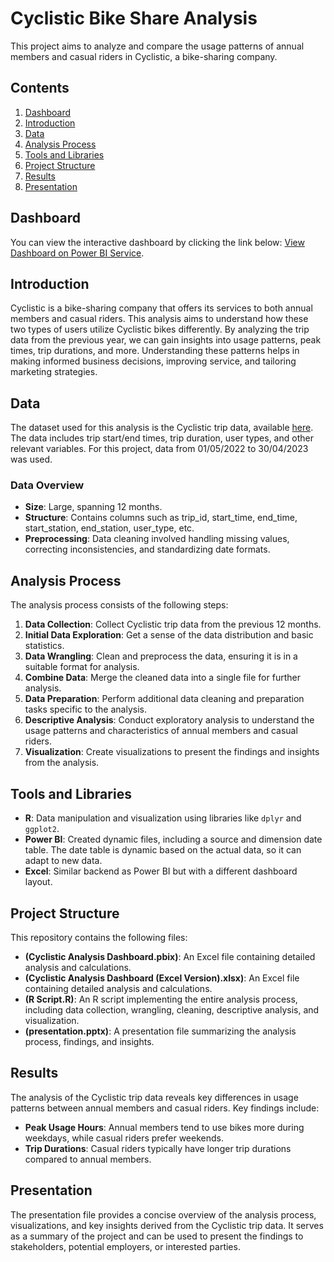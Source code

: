 # Cyclistic Bike Share Analysis

This project aims to analyze and compare the usage patterns of annual members and casual riders in Cyclistic, a bike-sharing company.

## Contents

1. [Dashboard](#Dashboard)
2. [Introduction](#introduction)
3. [Data](#data)
4. [Analysis Process](#analysis-process)
5. [Tools and Libraries](#tools-and-libraries)
6. [Project Structure](#project-structure)
7. [Results](#results)
8. [Presentation](#presentation)

## Dashboard
You can view the interactive dashboard by clicking the link below:
[View Dashboard on Power BI Service](https://app.powerbi.com/view?r=eyJrIjoiOThjMjA1YzEtNWY4My00MzE4LWJhMGYtZjAzMWU2Mzc0OGIyIiwidCI6IjI3M2MyNWYwLTRhOGMtNGUzMC1iOGUxLTFjY2Y1YmNlNzIxOCJ9).

## Introduction

Cyclistic is a bike-sharing company that offers its services to both annual members and casual riders. This analysis aims to understand how these two types of users utilize Cyclistic bikes differently. By analyzing the trip data from the previous year, we can gain insights into usage patterns, peak times, trip durations, and more. Understanding these patterns helps in making informed business decisions, improving service, and tailoring marketing strategies.

## Data

The dataset used for this analysis is the Cyclistic trip data, available [here](https://divvy-tripdata.s3.amazonaws.com/index.html). The data includes trip start/end times, trip duration, user types, and other relevant variables. For this project, data from 01/05/2022 to 30/04/2023 was used.

### Data Overview

- **Size**: Large, spanning 12 months.
- **Structure**: Contains columns such as trip_id, start_time, end_time, start_station, end_station, user_type, etc.
- **Preprocessing**: Data cleaning involved handling missing values, correcting inconsistencies, and standardizing date formats.

## Analysis Process

The analysis process consists of the following steps:

1. **Data Collection**: Collect Cyclistic trip data from the previous 12 months.
2. **Initial Data Exploration**: Get a sense of the data distribution and basic statistics.
3. **Data Wrangling**: Clean and preprocess the data, ensuring it is in a suitable format for analysis.
4. **Combine Data**: Merge the cleaned data into a single file for further analysis.
5. **Data Preparation**: Perform additional data cleaning and preparation tasks specific to the analysis.
6. **Descriptive Analysis**: Conduct exploratory analysis to understand the usage patterns and characteristics of annual members and casual riders.
7. **Visualization**: Create visualizations to present the findings and insights from the analysis.

## Tools and Libraries

- **R**: Data manipulation and visualization using libraries like `dplyr` and `ggplot2`.
- **Power BI**: Created dynamic files, including a source and dimension date table. The date table is dynamic based on the actual data, so it can adapt to new data.
- **Excel**: Similar backend as Power BI but with a different dashboard layout.

## Project Structure

This repository contains the following files:

- **(Cyclistic Analysis Dashboard.pbix)**: An Excel file containing detailed analysis and calculations.
- **(Cyclistic Analysis Dashboard (Excel Version).xlsx)**: An Excel file containing detailed analysis and calculations.
- **(R Script.R)**: An R script implementing the entire analysis process, including data collection, wrangling, cleaning, descriptive analysis, and visualization.
- **(presentation.pptx)**: A presentation file summarizing the analysis process, findings, and insights.

## Results

The analysis of the Cyclistic trip data reveals key differences in usage patterns between annual members and casual riders. Key findings include:

- **Peak Usage Hours**: Annual members tend to use bikes more during weekdays, while casual riders prefer weekends.
- **Trip Durations**: Casual riders typically have longer trip durations compared to annual members.

## Presentation

The presentation file provides a concise overview of the analysis process, visualizations, and key insights derived from the Cyclistic trip data. It serves as a summary of the project and can be used to present the findings to stakeholders, potential employers, or interested parties.
